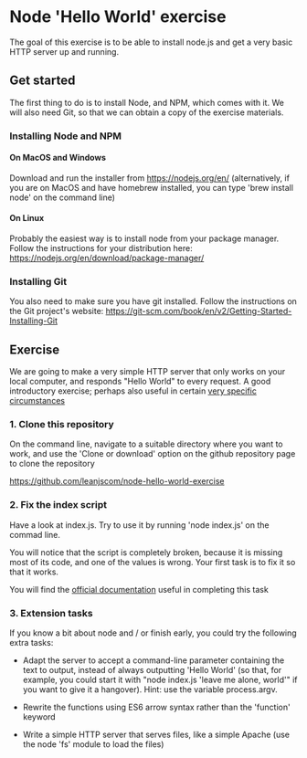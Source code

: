 # Node 'Hello World' exercise
The goal of this exercise is to be able to install node.js and get a very basic HTTP server up and running.

## Get started
The first thing to do is to install Node, and NPM, which comes with it.  We will also need Git, so that we can obtain a copy of the exercise materials.

### Installing Node and NPM

#### On MacOS and Windows
Download and run the installer from https://nodejs.org/en/
(alternatively, if you are on MacOS and have homebrew installed, you can type 'brew install node' on the command line)

#### On Linux
Probably the easiest way is to install node from your package manager.  Follow the instructions for your distribution here: https://nodejs.org/en/download/package-manager/

### Installing Git
You also need to make sure you have git installed.  Follow the instructions on the Git project's website:
https://git-scm.com/book/en/v2/Getting-Started-Installing-Git

## Exercise
We are going to make a very simple HTTP server that only works on your local computer, and responds "Hello World" to every request.  A good introductory exercise; perhaps also useful in certain [very specific circumstances](http://hasthelargehadroncolliderdestroyedtheworldyet.com/)

### 1.  Clone this repository
On the command line, navigate to a suitable directory where you want to work, and use the 'Clone or download' option on the github repository page to clone the repository

https://github.com/leanjscom/node-hello-world-exercise

### 2.  Fix the index script
Have a look at index.js.  Try to use it by running 'node index.js' on the commad line.

You will notice that the script is completely broken, because it is missing most of its code, and one of the values is wrong.  Your first task is to fix it so that it works.

You will find the [official documentation](https://www.w3schools.com/nodejs/nodejs_http.asp) useful in completing this task


### 3.  Extension tasks
If you know a bit about node and / or finish early, you could try the following extra tasks:

* Adapt the server to accept a command-line parameter containing the text to output, instead of always outputting 'Hello World' (so that, for example, you could start it with "node index.js 'leave me alone, world'" if you want to give it a hangover).  Hint: use the variable process.argv.

* Rewrite the functions using ES6 arrow syntax rather than the 'function' keyword

* Write a simple HTTP server that serves files, like a simple Apache (use the node 'fs' module to load the files)